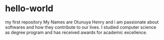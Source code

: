 # hello-world
my first repository
My Names are Otunuya Henry and i am passionate about softwares and how they contribute to our lives. I studied computer science as degree program and has received awards for academic excellence.
